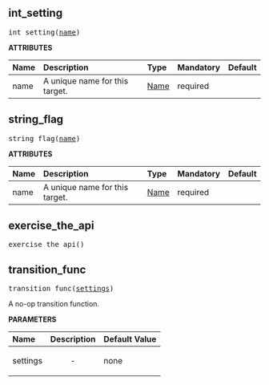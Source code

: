 <!-- Generated with Stardoc: http://skydoc.bazel.build -->



<a id="#int_setting"></a>

## int_setting

<pre>
int_setting(<a href="#int_setting-name">name</a>)
</pre>



**ATTRIBUTES**


| Name  | Description | Type | Mandatory | Default |
| :------------- | :------------- | :------------- | :------------- | :------------- |
| <a id="int_setting-name"></a>name |  A unique name for this target.   | <a href="https://bazel.build/docs/build-ref.html#name">Name</a> | required |  |


<a id="#string_flag"></a>

## string_flag

<pre>
string_flag(<a href="#string_flag-name">name</a>)
</pre>



**ATTRIBUTES**


| Name  | Description | Type | Mandatory | Default |
| :------------- | :------------- | :------------- | :------------- | :------------- |
| <a id="string_flag-name"></a>name |  A unique name for this target.   | <a href="https://bazel.build/docs/build-ref.html#name">Name</a> | required |  |


<a id="#exercise_the_api"></a>

## exercise_the_api

<pre>
exercise_the_api()
</pre>





<a id="#transition_func"></a>

## transition_func

<pre>
transition_func(<a href="#transition_func-settings">settings</a>)
</pre>

A no-op transition function.

**PARAMETERS**


| Name  | Description | Default Value |
| :------------- | :------------- | :------------- |
| <a id="transition_func-settings"></a>settings |  <p align="center"> - </p>   |  none |


